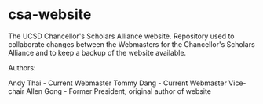 # csa-website
The UCSD Chancellor's Scholars Alliance website.
Repository used to collaborate changes between the Webmasters for the Chancellor's Scholars Alliance and to keep a backup of the website available. 


Authors:

Andy Thai - Current Webmaster
Tommy Dang - Current Webmaster Vice-chair
Allen Gong - Former President, original author of website
